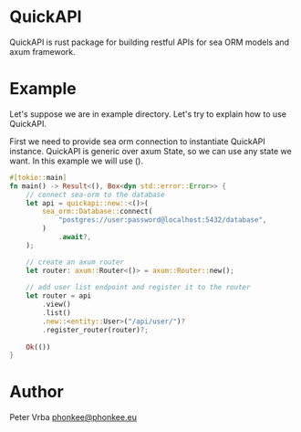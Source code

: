# QuickAPI

QuickAPI is rust package for building restful APIs for sea ORM models and axum framework.

# Example

Let's suppose we are in example directory. Let's try to explain how to use QuickAPI.

First we need to provide sea orm connection to instantiate QuickAPI instance.
QuickAPI is generic over axum State, so we can use any state we want. In this example we will use ().

```rust
#[tokio::main]
fn main() -> Result<(), Box<dyn std::error::Error>> {
    // connect sea-orm to the database
    let api = quickapi::new::<()>(
        sea_orm::Database::connect(
            "postgres://user:password@localhost:5432/database",
        )
            .await?,
    );

    // create an axum router
    let router: axum::Router<()> = axum::Router::new();
    
    // add user list endpoint and register it to the router
    let router = api
        .view()
        .list()
        .new::<entity::User>("/api/user/")?
        .register_router(router)?;
    
    Ok(())
}
```

# Author

Peter Vrba <phonkee@phonkee.eu>
